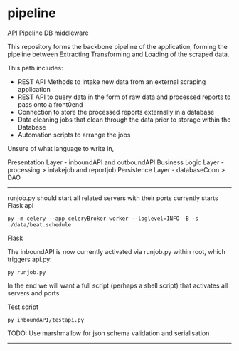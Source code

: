 # pipeline
 API Pipeline DB middleware


This repository forms the backbone pipeline of the application, forming the pipeline between Extracting Transforming and Loading of the scraped data.

This path includes:
- REST API Methods to intake new data from an external scraping application
- REST API to query data in the form of raw data and processed reports to pass onto a front0end
- Connection to store the processed reports externally in a database
- Data cleaning jobs that clean through the data prior to storage within the Database
- Automation scripts to arrange the jobs

Unsure of what language to write in, 

Presentation Layer - inboundAPI and outboundAPI
Business Logic Layer - processing > intakejob and reportjob
Persistence Layer - databaseConn > DAO

-----

runjob.py should start all related servers with their ports
currently starts Flask api

`py -m celery --app celeryBroker worker --loglevel=INFO -B -s ./data/beat.schedule`

Flask 

The inboundAPI is now currently activated via runjob.py within root, which triggers api.py:

`py runjob.py`

In the end we will want a full script (perhaps a shell script) that activates all servers and ports

Test script 

`py inboundAPI/testapi.py`

TODO: Use marshmallow for json schema validation and serialisation

-----
